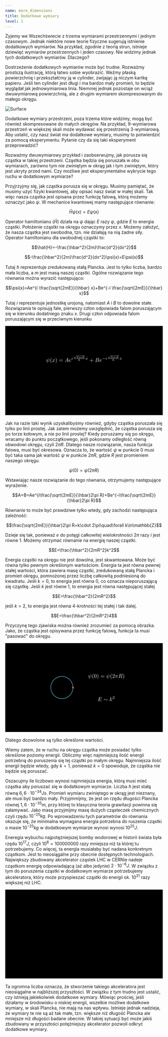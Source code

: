 ```yaml
---
name: more_dimensions
title: Dodatkowe wymiary
level: 1
---
```


Żyjemy we Wszechświecie z trzema wymiarami przestrzennymi i jednym czasowym. Jednak niektóre nowe teorie fizyczne sugerują istnienie dodatkowych wymiarów. Na przykład, zgodnie z teorią strun, istnieje dziewięć wymiarów przestrzennych i jeden czasowy. Nie widzimy jednak tych dodatkowych wymiarów. Dlaczego?

Dostrzeżenie dodatkowych wymiarów może być trudne. Rozważmy prostszą ilustrację, którą łatwo sobie wyobrazić. Weźmy płaską powierzchnię i przekształćmy ją w cylinder, zwijając ją niczym kartkę papieru. Jeśli ten cylinder jest długi i ma bardzo mały promień, to będzie wyglądał jak jednowymiarowa linia.  Niemniej jednak pozostaje on wciąż dwuwymiarową powierzchnią, ale z drugim wymiarem skompresowanym do małego okręgu.

![Surface](\assets\videos\blog\surface.gif)

Dodatkowe wymiary przestrzeni, poza trzema które widzimy, mogą być również skompresowane do małych okręgów. Na przykład, 9-wymiarowa przestrzeń w większej skali może wydawać się przestrzenią 3-wymiarową. Aby ustalić, czy nasz świat ma dodatkowe wymiary, musimy to potwierdzić za pomocą eksperymentu. Pytanie czy da się taki eksperyment przeprowadzić?

Rozważmy dwuwymiarowy przykład i zaobserwujmy, jak porusza się cząstka w takiej przestrzeni. Cząstka będzia się poruszała w obu wymiarach, zarówno tym nie zwiniętym w okrąg jak i tym zwiniętym, który jest ukryty przed nami. Czy możliwe jest eksperymentalne wykrycie tego ruchu w dodatkowym wymiarze?

Przyjrzyjmy się, jak cząstka porusza się w okręgu. Musimy pamiętać, że musimy użyć fizyki kwantowej, aby opisać nasz świat w małej skali. Tak więc nasza cząstka jest opisana przez funkcję falową, którą możemy oznaczyć jako $\psi$. W mechanice kwantowej mamy następujące równanie:

$$\hat{H}\psi(x)=E\psi(x)$$

Operator hamiltonianu ($\hat{H}$) działa na $\psi$ dając $E$ razy $\psi$, gdzie $E$ to energia cząstki. Położenie cząstki na okręgu oznaczymy przez $x$. Możemy założyć, że nasza cząstka jest swobodna, tzn. nie działają na nią żadne siły. Operator hamiltonianu dla swobodnej cząstki to:

$$\hat{H}=-\frac{\hbar^2}{2m}\frac{d^2}{dx^2}$$

$$-\frac{\hbar^2}{2m}\frac{d^2}{dx^2}\psi(x)=E\psi(x)$$

Tutaj $\hbar$ reprezentuje zredukowaną stałą Plancka. Jest to tylko liczba, bardzo mała liczba, a $m$ jest masą naszej cząstki. Ogólne rozwiązanie tego równania można wyrazić następująco:

$$\psi(x)=Ae^{i \frac{\sqrt{2mE}}{\hbar} x}+Be^{-i \frac{\sqrt{2mE}}{\hbar} x}$$

Tutaj $i$ reprezentuje jednostkę urojoną, natomiast $A$ i $B$ to dowolne stałe. Rozwiązania te opisują fale, pierwszy człon odpowiada falom poruszającym się w kierunku dodatniego znaku $x$. Drugi człon odpowiada falom poruszającym się w przeciwnym kierunku

![Waves](\assets\videos\blog\waves.gif)

Jak na razie taki wynik uzyskalibyśmy również, gdyby cząstka poruszała się tylko po linii prostej. Jak zatem możemy uwzględnić, że cząstka porusza się po torze kołowym, a nie po linii prostej? Kiedy poruszamy się po okręgu, wracamy do punktu początkowego, jeśli pokonamy odległość równą obwodowi okręgu, czyli $2\pi R$. Dlatego nasze rozwiązanie, nasza funkcja falowa, musi być okresowa. Oznacza to, że wartość $\psi$ w punkcie $0$ musi być taka sama jak wartość $\psi$ w punkcie $2\pi R$, gdzie $R$ jest promieniem naszego okręgu.

$$\psi(0)=\psi(2\pi R)$$

Wstawiając nasze rozwiązanie do tego równania, otrzymujemy następujące wyrażenie.

$$A+B=Ae^{i\frac{\sqrt{2mE}}{\hbar}2\pi R}+Be^{-i\frac{\sqrt{2mE}}{\hbar}2\pi R}$$

Równanie to może być prawdziwe tylko wtedy, gdy zachodzi następująca zależność:

$$\frac{\sqrt{2mE}}{\hbar}2\pi R=k\cdot 2\pi\quad\forall k\in\mathbb{Z}$$

Dzieje się tak, ponieważ $e$ do potęgi całkowitej wielokrotności $2\pi$ razy $i$ jest równe $1$. Możemy otrzymać równanie na energię naszej cząstki.

$$E=\frac{\hbar^2}{2mR^2}k^2$$

Energia cząstki na okręgu nie jest dowolna, jest skwantowana. Może być równa tylko pewnym określonym wartościom. Energia ta jest równa pewnej stałej wartości, która zawiera masę cząstki, zredukowaną stałą Plancka i promień okręgu, pomnożonej przez liczbę całkowitą podniesioną do kwadratu. Jeśli $k=0$, to energia jest równa $0$, co oznacza nieporuszającą się cząstkę. Jeśli $k$ jest równe $1$, to energia jest równa następującej stałej

$$E=\frac{\hbar^2}{2mR^2}$$

jeśli $k=2$, to energia jest równa 4-krotności tej stałej i tak dalej.

$$E=\frac{\hbar^2}{2mR^2}4$$

Przyczynę tego zjawiska można również zrozumieć za pomocą obrazka. Jako, że cząstka jest opisywana przez funkcję falową, funkcja ta musi "pasować" do okręgu.

![CompactWave](\assets\videos\blog\compactwave.gif)

Dlatego dozwolone są tylko określone wartości.

Wiemy zatem, że w ruchu na okręgu cząstka może posiadać tylko określone poziomy energii. Obliczmy więc najmniejszą ilość energii potrzebną do poruszenia się tej cząstki po małym okręgu. Najmniejsza ilość energii będzie wtedy, gdy $k=1$, ponieważ $k=0$ spowoduje, że cząstka nie będzie się poruszać.

Oszacujmy ile liczbowo wynosi najmniejsza energia, którą musi mieć cząstka aby poruszać się w dodatkowym wymiarze. Liczba $\hbar$ jest stałą równą $6,6\cdot10^{-34}Js$. Promień wymiaru zwiniętego w okrąg jest nieznany, ale musi być bardzo mały. Przyjmmijmy, że jest on rzędu długości Plancka równej $1,6\cdot 10^{-35}m$, przy której to klasyczna teoria grawitacji powinna się załamywać. Jako masę przyjmijmy masę dużych cząsteczek chemicznych czyli rzędu $10^{-25}kg$. Po wprowadzeniu tych parametrów do równania okazuje się, że minimalna wymagana energia potrzebna do ruszenia cząstki o masie $10^{-25}kg$ w dodatkowym wymiarze wynosi wynosi $10^{25}J$.

Eneregia wybuchu najpotężniejszej bomby wodorowej w historii świata była rzędu $10^{17}J$, czyli $10^8=100000000$ razy mniejsza niż ta której tu potrzebujemy. Co więcej, ta energia musiałaby być nadana konkretnym cząstkom. Jest to nieosiągalne przy obecnie dostępnych technologiach. Największy zbudowany akcelerator cząstek LHC w CERNie nadeje cząstkom energię odpowiadającą (aż albo jedynie) $2\cdot 10^{-6}J$. W związku z tym do poruszenia cząstki w dodatkowym wymiarze potrzebujemy akceleratora, który może przyspieszać cząstki do energii ok. $10^{31}$ razy większej niż LHC.

![CompactEnergy](\assets\videos\blog\compactenergy.gif)

Ta ogromna liczba oznacza, że stworzenie takiego akceleratora jest nieosiągalne w najbliższej przyszłości. W związku z tym trudno jest ustalić, czy istnieją jakiekolwiek dodatkowe wymiary. Mówiąc prościej, jeśli działamy w środowisku o niskiej energii, wszelkie możliwe dodatkowe wymiary, w skali Plancka, nie mają na nas wpływu. Istnieje jednak nadzieja, że wymiary te nie są aż tak małe, tzn. większe niż długość Plancka ale mniejsze niż długości badane obecnie. W takiej sytuacji być może jakiś zbudowany w przyszłości potężniejszy akcelerator pozwoli odkryć dodatkowe wymiary.